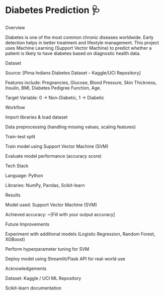 #  Diabetes Prediction 🩺
Overview

Diabetes is one of the most common chronic diseases worldwide. Early detection helps in better treatment and lifestyle management.
This project uses Machine Learning (Support Vector Machine) to predict whether a patient is likely to have diabetes based on diagnostic health data.

Dataset

Source: [Pima Indians Diabetes Dataset – Kaggle/UCI Repository]

Features include: Pregnancies, Glucose, Blood Pressure, Skin Thickness, Insulin, BMI, Diabetes Pedigree Function, Age.

Target Variable: 0 → Non-Diabetic, 1 → Diabetic

Workflow

Import libraries & load dataset

Data preprocessing (handling missing values, scaling features)

Train-test split

Train model using Support Vector Machine (SVM)

Evaluate model performance (accuracy score)

Tech Stack

Language: Python

Libraries: NumPy, Pandas, Scikit-learn

Results

Model used: Support Vector Machine (SVM)

Achieved accuracy: ~[Fill with your output accuracy]


Future Improvements

Experiment with additional models (Logistic Regression, Random Forest, XGBoost)

Perform hyperparameter tuning for SVM

Deploy model using Streamlit/Flask API for real-world use

Acknowledgements

Dataset: Kaggle / UCI ML Repository

Scikit-learn documentation
